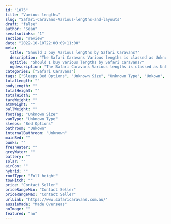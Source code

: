 ```yaml
---
id: "1075"
title: "Various lengths"
slug: "Safari-Caravans-Various-lengths-and-layouts"
draft: "false"
author: "Sean"
seealsolinks: "1"
section: "review"
date: "2022-10-10T22:00:09+11:00"
meta:
  title: "Should I buy Various lengths by Safari Caravans?"
  description: "The Safari Caravans Various lengths is classed as Unknown Type, and sleeps Bed Options people. It is Made Overseas and comes in at Unknown Size. It generally has Unkown."
  ogtitle: "Should I buy Various lengths by Safari Caravans?"
  ogdescription: "The Safari Caravans Various lengths is classed as Unknown Type, and sleeps Bed Options people. It is Made Overseas and comes in at Unknown Size. It generally has Unkown."
categories: ["Safari Caravans"]
tags: ["Sleeps Bed Options", "Unknown Size", "Unknown Type", "Unkown", "Full height", "Price Unknown"]
totalLength: ""
bodyLength: ""
totalHeight: ""
totalWidth: ""
tareWeight: ""
atmWeight: ""
ballWeight: ""
footTag: "Unknown Size"
vanType: "Unknown Type"
sleeps: "Bed Options"
bathroom: "Unkown"
internalBathroom: "Unknown"
mainBed: ""
bunks: ""
freshWater: ""
greyWater: ""
battery: ""
solar: ""
airCon: ""
hybrid: ""
roofType: "Full height"
towHitch: ""
price: "Contact Seller"
priceRangeMin: "Contact Seller"
priceRangeMax: "Contact Seller"
urlLink: "https://www.safaricaravans.com.au/"
aussieMade: "Made Overseas"
noImage: ""
featured: "no"
---
```

